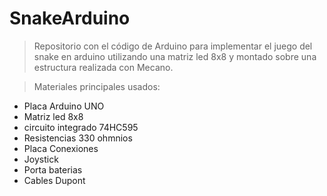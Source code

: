 # SnakeArduino

> Repositorio con el código de Arduino para implementar el juego del snake en arduino utilizando una matriz led 8x8 y montado sobre una estructura realizada con Mecano.

> Materiales principales usados:

* Placa Arduino UNO
* Matriz led 8x8
* circuito integrado 74HC595
* Resistencias 330 ohmnios
* Placa Conexiones
* Joystick
* Porta baterias
* Cables Dupont

